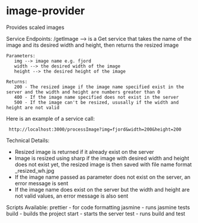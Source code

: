 # image-provider
Provides scaled images

Service Endpoints:
/getImage --> is a Get service that takes the name of the image and its desired width and height, then returns the resized image

    Parameters:
	   img --> image name e.g. fjord
	   width --> the desired width of the image
	   height --> the desired height of the image

	Returns:
	   200 - The resized image if the image name specified exist in the server and the width and height are numbers greater than 0
       400 - If the image name specified does not exist in the server
	   500 - If the image can't be resized, ususally if the width and height are not valid 

Here is an example of a service call:

     http://localhost:3000/processImage?img=fjord&width=200&height=200

Technical Details:
- Resized image is returned if it already exist on the server
- Image is resized using sharp if the image with desired width and height does not exist yet, the resized image is then saved
    with file name format <imageName>_resized_w<width>h<height>.jpg
- If the image name passed as parameter does not exist on the server, an error message is sent
- If the image name does exist on the server but the width and height are not valid values, an error message is also sent	


Scripts Available:
     prettier - for code formatting
     jasmine - runs jasmine tests
     build - builds the project
     start - starts the server
     test - runs build and test


